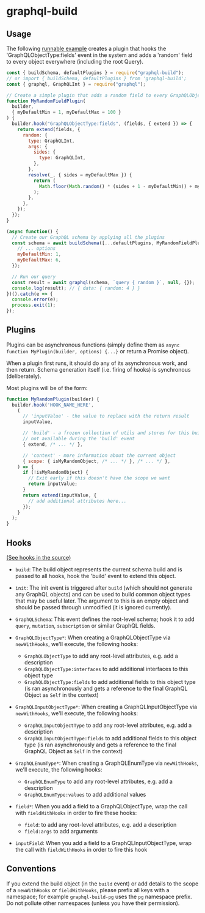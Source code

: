 graphql-build
=============

Usage
-----

The following [runnable example][] creates a plugin that hooks the
'GraphQLObjectType:fields' event in the system and adds a 'random' field to every
object everywhere (including the root Query).

```js
const { buildSchema, defaultPlugins } = require("graphql-build");
// or import { buildSchema, defaultPlugins } from 'graphql-build';
const { graphql, GraphQLInt } = require("graphql");

// Create a simple plugin that adds a random field to every GraphQLObject
function MyRandomFieldPlugin(
  builder,
  { myDefaultMin = 1, myDefaultMax = 100 }
) {
  builder.hook("GraphQLObjectType:fields", (fields, { extend }) => {
    return extend(fields, {
      random: {
        type: GraphQLInt,
        args: {
          sides: {
            type: GraphQLInt,
          },
        },
        resolve(_, { sides = myDefaultMax }) {
          return (
            Math.floor(Math.random() * (sides + 1 - myDefaultMin)) + myDefaultMin
          );
        },
      },
    });
  });
}

(async function() {
  // Create our GraphQL schema by applying all the plugins
  const schema = await buildSchema([...defaultPlugins, MyRandomFieldPlugin], {
    // ... options
    myDefaultMin: 1,
    myDefaultMax: 6,
  });

  // Run our query
  const result = await graphql(schema, `query { random }`, null, {});
  console.log(result); // { data: { random: 4 } }
})().catch(e => {
  console.error(e);
  process.exit(1);
});
```

Plugins
-------

Plugins can be asynchronous functions (simply define them as `async function
MyPlugin(builder, options) {...}` or return a Promise object).

When a plugin first runs, it should do any of its asynchronous work, and then
return. Schema generation itself (i.e. firing of hooks) is synchronous
(deliberately).

Most plugins will be of the form:

```js
function MyRandomPlugin(builder) {
  builder.hook('HOOK_NAME_HERE',
    (
      // 'inputValue' - the value to replace with the return result
      inputValue,

      // 'build' - a frozen collection of utils and stores for this build,
      // not available during the 'build' event
      { extend, /* ... */ },

      // 'context' - more information about the current object
      { scope: { isMyRandomObject, /* ... */ }, /* ... */ },
    ) => {
      if (!isMyRandomObject) {
        // Exit early if this doesn't have the scope we want
        return inputValue;
      }
      return extend(inputValue, {
        // add additional attributes here...
      });
    }
  );
}
```

Hooks
-----

[(See hooks in the source)](https://github.com/benjie/graphql-build/blob/996e28f0af68f53e264170bd4528b6500ff3ef25/packages/graphql-build/SchemaBuilder.js#L11-L59)

- `build`: The build object represents the current schema build and is passed
  to all hooks, hook the 'build' event to extend this object.

- `init`: The init event is triggered after `build` (which should not generate
  any GraphQL objects) and can be used to build common object types that may be
  useful later. The argument to this is an empty object and should be passed
  through unmodified (it is ignored currently).

- `GraphQLSchema`: This event defines the root-level schema; hook it to add `query`,
  `mutation`, `subscription` or similar GraphQL fields.

- `GraphQLObjectType*`: When creating a GraphQLObjectType via
  `newWithHooks`, we'll execute, the following hooks:

  - `GraphQLObjectType` to add any root-level attributes, e.g. add a description
  - `GraphQLObjectType:interfaces` to add additional interfaces to this object type
  - `GraphQLObjectType:fields` to add additional fields to this object type (is
    ran asynchronously and gets a reference to the final GraphQL Object as
    `Self` in the context)

- `GraphQLInputObjectType*`: When creating a GraphQLInputObjectType via
  `newWithHooks`, we'll execute, the following hooks:

  - `GraphQLInputObjectType` to add any root-level attributes, e.g. add a description
  - `GraphQLInputObjectType:fields` to add additional fields to this object type (is
    ran asynchronously and gets a reference to the final GraphQL Object as
    `Self` in the context)

- `GraphQLEnumType*`: When creating a GraphQLEnumType via `newWithHooks`,
  we'll execute, the following hooks:

  - `GraphQLEnumType` to add any root-level attributes, e.g. add a description
  - `GraphQLEnumType:values` to add additional values

- `field*`: When you add a field to a GraphQLObjectType, wrap the call with
  `fieldWithHooks` in order to fire these hooks:

  - `field`: to add any root-level attributes, e.g. add a description
  - `field:args` to add arguments

- `inputField`: When you add a field to a GraphQLInputObjectType, wrap the call
  with `fieldWithHooks` in order to fire this hook


Conventions
-----------

If you extend the build object (in the `build` event) or add details to the
scope of a `newWithHooks` or `fieldWithHooks`, please prefix all
keys with a namespace; for example `graphql-build-pg` uses the `pg` namespace
prefix. Do not pollute other namespaces (unless you have their permission).

[runnable example]: examples/README-1.js
